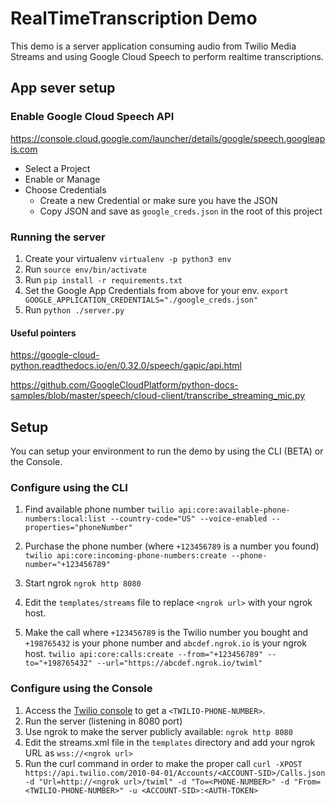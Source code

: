 # RealTimeTranscription Demo

This demo is a server application consuming audio from Twilio Media Streams and using Google Cloud Speech to perform realtime transcriptions.

## App sever setup

### Enable Google Cloud Speech API

https://console.cloud.google.com/launcher/details/google/speech.googleapis.com

* Select a Project
* Enable or Manage
* Choose Credentials
  * Create a new Credential or make sure you have the JSON
  * Copy JSON and save as `google_creds.json` in the root of this project

### Running the server

1. Create your virtualenv `virtualenv -p python3 env`
2. Run `source env/bin/activate`
3. Run `pip install -r requirements.txt`
4. Set the Google App Credentials from above for your env.
    `export GOOGLE_APPLICATION_CREDENTIALS="./google_creds.json"`
5. Run `python ./server.py`

#### Useful pointers

https://google-cloud-python.readthedocs.io/en/0.32.0/speech/gapic/api.html

https://github.com/GoogleCloudPlatform/python-docs-samples/blob/master/speech/cloud-client/transcribe_streaming_mic.py

## Setup

You can setup your environment to run the demo by using the CLI (BETA) or the Console.

### Configure using the CLI

1. Find available phone number
`twilio api:core:available-phone-numbers:local:list --country-code="US" --voice-enabled --properties="phoneNumber"`

2. Purchase the phone number (where `+123456789` is a number you found)
`twilio api:core:incoming-phone-numbers:create --phone-number="+123456789"`

3. Start ngrok
`ngrok http 8080`

4. Edit the `templates/streams` file to replace `<ngrok url>` with your ngrok host.

5. Make the call where `+123456789` is the Twilio number you bought and `+198765432` is your phone number and `abcdef.ngrok.io` is your ngrok host.
`twilio api:core:calls:create --from="+123456789" --to="+198765432" --url="https://abcdef.ngrok.io/twiml"`

### Configure using the Console

1. Access the [Twilio console](https://www.twilio.com/console/voice/numbers) to get a `<TWILIO-PHONE-NUMBER>`.
2. Run the server (listening in 8080 port)
3. Use ngrok to make the server publicly available: `ngrok http 8080`
4. Edit the streams.xml file in the `templates` directory and add your ngrok URL as `wss://<ngrok url>`
5. Run the curl command in order to make the proper call
`curl -XPOST https://api.twilio.com/2010-04-01/Accounts/<ACCOUNT-SID>/Calls.json -d "Url=http://<ngrok url>/twiml" -d "To=<PHONE-NUMBER>" -d "From=<TWILIO-PHONE-NUMBER>" -u <ACCOUNT-SID>:<AUTH-TOKEN>`
